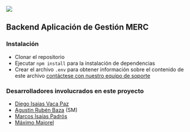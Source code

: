 ![](https://33333.cdn.cke-cs.com/kSW7V9NHUXugvhoQeFaf/images/2753a6ebbecb12ecfe956e5d8bcce6b683d7ba6db17834f9.jpg)

## Backend Aplicación de Gestión MERC

### Instalación

*   Clonar el repositorio
*   Ejecutar `npm install` para la instalación de dependencias 
*   Crear el archivo `.env` para obtener información sobre el contenido de este archivo [contáctese con nuestro equipo de soporte](mailto:contacto@radixweb.com.ar)

### Desarrolladores involucrados en este proyecto

*   [Diego Isaias Vaca Paz](https://github.com/orgs/Radix-Argentina/people/diegovacapaz)
*   [Agustin Rubén Baza](https://github.com/orgs/Radix-Argentina/people/agustinbaza) (SM)
*   [Marcos Isaías Padrós](https://github.com/orgs/Radix-Argentina/people/IsaiasPadros)
*   [Máximo Majorel](https://github.com/maximajorel)